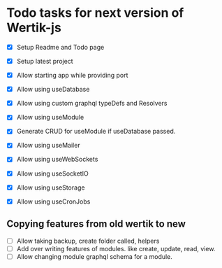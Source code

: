 # Todo tasks for next version of Wertik-js

- [x] Setup Readme and Todo page

- [x] Setup latest project

- [x] Allow starting app while providing port

- [x] Allow using useDatabase

- [x] Allow using custom graphql typeDefs and Resolvers

- [x] Allow using useModule

- [x] Generate CRUD for useModule if useDatabase passed.

- [x] Allow using useMailer

- [x] Allow using useWebSockets

- [x] Allow using useSocketIO

- [x] Allow using useStorage

- [x] Allow using useCronJobs

## Copying features from old wertik to new

- [ ] Allow taking backup, create folder called, helpers
- [ ] Add over writing features of modules. like create, update, read, view.
- [ ] Allow changing module graphql schema for a module.
